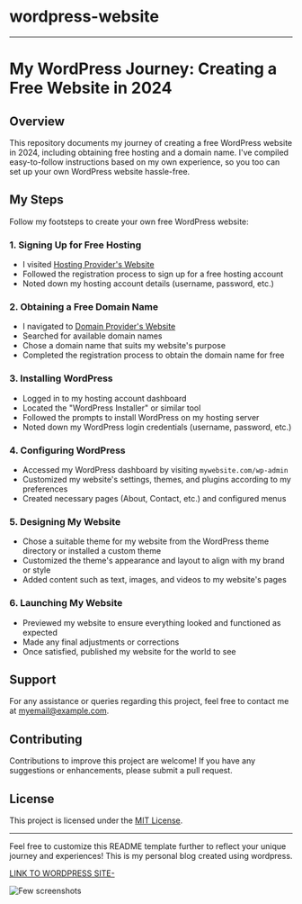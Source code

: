 # wordpress-website


---

# My WordPress Journey: Creating a Free Website in 2024

## Overview
This repository documents my journey of creating a free WordPress website in 2024, including obtaining free hosting and a domain name. I've compiled easy-to-follow instructions based on my own experience, so you too can set up your own WordPress website hassle-free.



## My Steps
Follow my footsteps to create your own free WordPress website:

### 1. Signing Up for Free Hosting
- I visited [Hosting Provider's Website](https://dash.infinityfree.com/)
- Followed the registration process to sign up for a free hosting account
- Noted down my hosting account details (username, password, etc.)

### 2. Obtaining a Free Domain Name
- I navigated to [Domain Provider's Website](https://dash.infinityfree.com/)
- Searched for available domain names
- Chose a domain name that suits my website's purpose
- Completed the registration process to obtain the domain name for free

### 3. Installing WordPress
- Logged in to my hosting account dashboard
- Located the "WordPress Installer" or similar tool
- Followed the prompts to install WordPress on my hosting server
- Noted down my WordPress login credentials (username, password, etc.)

### 4. Configuring WordPress
- Accessed my WordPress dashboard by visiting `mywebsite.com/wp-admin`
- Customized my website's settings, themes, and plugins according to my preferences
- Created necessary pages (About, Contact, etc.) and configured menus

### 5. Designing My Website
- Chose a suitable theme for my website from the WordPress theme directory or installed a custom theme
- Customized the theme's appearance and layout to align with my brand or style
- Added content such as text, images, and videos to my website's pages

### 6. Launching My Website
- Previewed my website to ensure everything looked and functioned as expected
- Made any final adjustments or corrections
- Once satisfied, published my website for the world to see

## Support
For any assistance or queries regarding this project, feel free to contact me at [myemail@example.com](mailto:myemail@example.com).

## Contributing
Contributions to improve this project are welcome! If you have any suggestions or enhancements, please submit a pull request.

## License
This project is licensed under the [MIT License](LICENSE).

---

Feel free to customize this README template further to reflect your unique journey and experiences!
This is my personal blog created using wordpress.

[LINK TO WORDPRESS SITE-]( https://surabhisblog.infinityfreeapp.com/)

![Few screenshots](s1.jpeg)
